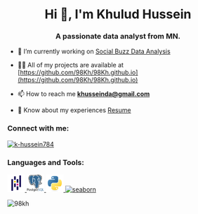 <h1 align="center">Hi 👋, I'm Khulud Hussein</h1>
<h3 align="center">A passionate data analyst from MN.</h3>

- 🔭 I’m currently working on [Social Buzz Data Analysis](https://jovian.com/zaneyhuss/socialbuzz-data-analysis)

- 👨‍💻 All of my projects are available at [https://github.com/98Kh/98Kh.github.io](https://github.com/98Kh/98Kh.github.io)

- 📫 How to reach me **khusseinda@gmail.com**

- 📄 Know about my experiences [Resume](https://docs.google.com/document/d/1oKxiJnTddcyuJlkxg6VwSYhvDThFD83z/edit?usp=sharing&ouid=115815425346781981037&rtpof=true&sd=true)

<h3 align="left">Connect with me:</h3>
<p align="left">
<a href="https://linkedin.com/in/k-hussein784" target="blank"><img align="center" src="https://raw.githubusercontent.com/rahuldkjain/github-profile-readme-generator/master/src/images/icons/Social/linked-in-alt.svg" alt="k-hussein784" height="30" width="40" /></a>
</p>

<h3 align="left">Languages and Tools:</h3>
<p align="left"> <a href="https://pandas.pydata.org/" target="_blank" rel="noreferrer"> <img src="https://raw.githubusercontent.com/devicons/devicon/2ae2a900d2f041da66e950e4d48052658d850630/icons/pandas/pandas-original.svg" alt="pandas" width="40" height="40"/> </a> <a href="https://www.postgresql.org" target="_blank" rel="noreferrer"> <img src="https://raw.githubusercontent.com/devicons/devicon/master/icons/postgresql/postgresql-original-wordmark.svg" alt="postgresql" width="40" height="40"/> </a> <a href="https://www.python.org" target="_blank" rel="noreferrer"> <img src="https://raw.githubusercontent.com/devicons/devicon/master/icons/python/python-original.svg" alt="python" width="40" height="40"/> </a> <a href="https://seaborn.pydata.org/" target="_blank" rel="noreferrer"> <img src="https://seaborn.pydata.org/_images/logo-mark-lightbg.svg" alt="seaborn" width="40" height="40"/> </a> </p>

<p><img align="center" src="https://github-readme-stats.vercel.app/api/top-langs?username=98kh&show_icons=true&locale=en&layout=compact" alt="98kh" /></p>
